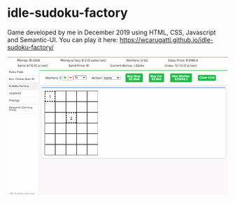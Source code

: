 # idle-sudoku-factory
Game developed by me in December 2019 using HTML, CSS, Javascript and Semantic-UI.
You can play it here: https://wcarugatti.github.io/idle-sudoku-factory/

![](isfgithub.gif)
